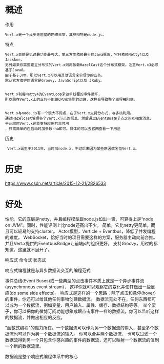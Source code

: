 

# 概述


作用

    Vert.x是一个异步无阻塞的网络框架，其参照物是node.js。
    
特点

    
    
    
    Vert.x目前是见过最功能最强大，第三方库依赖最少的Java框架，它只依赖Netty4以及Jacskon，
    另外如果你需要建立分布式的Vert.x则再依赖HazelCast这个分布式框架，注意Vert.x3必须基于Java8。
    由于基于JVM，所以Vert.x可以用其他语言来实现你的业务。
    默认官方维护的语言是Groovy，JavaScript以及 JRuby。
    
    
    Vert.x利用Netty4的EventLoop来做单线程的事件循环，
    所以跑在Vert.x上的业务不能做CPU密集型的运算，这样会导致整个线程被阻塞。
    
    
    Vert.x与node.js有一个很大不同点，在于Vert.x支持分布式，与多核利用。
    通过Hazelcast管理各个Vert.x节点的信息，然后通过EventBus在节点之间互相发消息，
    于此同时Vert.x还能支持应用的高可用
    ，只需简单的在启动时加参数-ha即可。具体的可以去官网查看一下用法
        
    
历史

     Vert.x诞生于2011年，当时叫node.x，不过后来因为某些原因改名位Vert.x。   





# 历史







https://www.csdn.net/article/2015-12-21/2826533


# 好处

性能，它的底层是netty，并且编程模型跟node.js如出一辙，可算得上是“node on JVM”。同时，性能评测上比node还高出不少。
简单，它比netty更简单，而且可以轻易的支持cluster。
Actor模型，Verticle + Eventbus，降低了并发编程的难度。
WebSocket，恰好当时的项目需要这样的方案，服务器主动向前台推。并且Vert.x提供的EventbusBridge让前端js的组织更好。
支持Groovy，用过的都知道，这里就不展开了。






响应式
命令式
状态式

    

响应式编程就是与异步数据流交互的编程范式

事件总线(Event Buses)或一些典型的点击事件本质上就是一个异步事件流(asynchronous event stream)，
这样你就可以观察它的变化并使其做出一些反应(do some side effects)。
响应式是这样的一个思路：除了点击和悬停(hover)的事件，你还可以给其他任何事物创建数据流。
数据流无处不在，任何东西都可以成为一个数据流，例如变量、用户输入、属性、缓存、数据结构等等。
举个栗子，你可以把你的微博订阅功能想象成跟点击事件一样的数据流，你可以监听这样的数据流，并做出相应的反应。



"函数式编程"的魔力所在。一个数据流可以作为另一个数据流的输入，甚至多个数据流也可以作为另一个数据流的输入。
你可以合并两个数据流，
也可以过滤一个数据流得到另一个只包含你感兴趣的事件的数据流，还可以映射一个数据流的值到一个新的数据流里。


数据流是整个响应式编程体系中的核心


